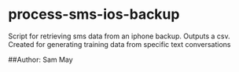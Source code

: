 # process-sms-ios-backup
Script for retrieving sms data from an iphone backup. Outputs a csv. Created for generating training data from specific text conversations

##Author: Sam May
